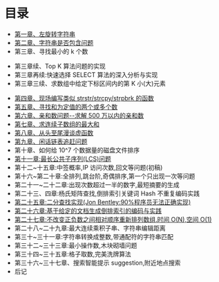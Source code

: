 目录
==============================

* [第一章、左旋转字符串](01.0.md)
* [第二章、字符串是否包含问题](02.0.md)
* 第三章、寻找最小的 k 个数
 - 第三章续、Top K 算法问题的实现
 - 第三章再续:快速选择 SELECT 算法的深入分析与实现
 - 第三章三续、求数组中给定下标区间内的第 K 小(大)元素
* [第四章、现场编写类似 strstr/strcpy/strpbrk 的函数](04.0.md)
* [第五章、寻找和为定值的两个或多个数](05.0.md)
* [第六章、亲和数问题--求解 500 万以内的亲和数](06.0.md)
* [第七章、求连续子数组的最大和](07.0.md)
* [第八章、从头至尾漫谈虚函数](08.0.md)
* [第九章、闲话链表追赶问题](09.0.md)
* 第十章、如何给 10^7 个数据量的磁盘文件排序
* [第十一章:最长公共子序列(LCS)问题](11.0.md)
* 第十二~十五章:中签概率,IP 访问次数,回文等问题(初稿)
* 第十六~第二十章:全排列,跳台阶,奇偶排序,第一个只出现一次等问题
* 第二十一~二十二章:出现次数超过一半的数字,最短摘要的生成
* 第二十三、四章:杨氏矩阵查找,倒排索引关键词 Hash 不重复编码实践
* [第二十五章:二分查找实现(Jon Bentley:90%程序员无法正确实现)](25.0.md)
* [第二十六章:基于给定的文档生成倒排索引的编码与实践](26.0.md)
* [第二十七章:不改变正负数之间相对顺序重新排列数组.时间 O(N),空间 O(1)](27.0.md)
* 第二十八~二十九章:最大连续乘积子串、字符串编辑距离
* 第三十~三十一章:字符串转换成整数,带通配符的字符串匹配
* 第三十二~三十三章:最小操作数,木块砌墙问题
* 第三十四~三十五章:格子取数,完美洗牌算法
* 第三十六~三十七章、搜索智能提示 suggestion,附近地点搜索
* 后记
